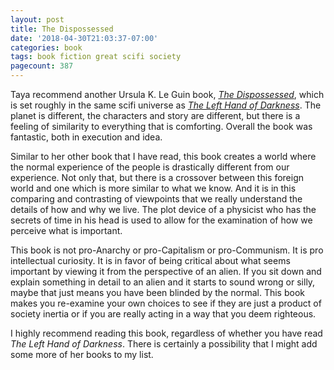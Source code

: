 ```yaml
---
layout: post
title: The Dispossessed
date: '2018-04-30T21:03:37-07:00'
categories: book
tags: book fiction great scifi society
pagecount: 387
---
```


Taya recommend another Ursula K. Le Guin book, [*The Dispossessed*][book-amaz], which is set roughly in
the same scifi universe as [*The Left Hand of Darkness*](/book/2018/03/01/the-left-hand-of-darkness.html).
The planet is different, the characters and story are different, but there is a feeling of
similarity to everything that is comforting. Overall the book was fantastic, both in execution and
idea.

Similar to her other book that I have read, this book creates a world where the normal experience of
the people is drastically different from our experience. Not only that, but there is a crossover
between this foreign world and one which is more similar to what we know. And it is in this
comparing and contrasting of viewpoints that we really understand the details of how and why we
live. The plot device of a physicist who has the secrets of time in his head is used to allow for
the examination of how we perceive what is important.

This book is not pro-Anarchy or pro-Capitalism or pro-Communism. It is pro intellectual curiosity.
It is in favor of being critical about what seems important by viewing it from the perspective of an
alien. If you sit down and explain something in detail to an alien and it starts to sound wrong or
silly, maybe that just means you have been blinded by the normal. This book makes you re-examine
your own choices to see if they are just a product of society inertia or if you are really acting in
a way that you deem righteous.

I highly recommend reading this book, regardless of whether you have read *The Left Hand of
Darkness*. There is certainly a possibility that I might add some more of her books to my list.

[book-amaz]:      https://amzn.to/2HDFoMK
